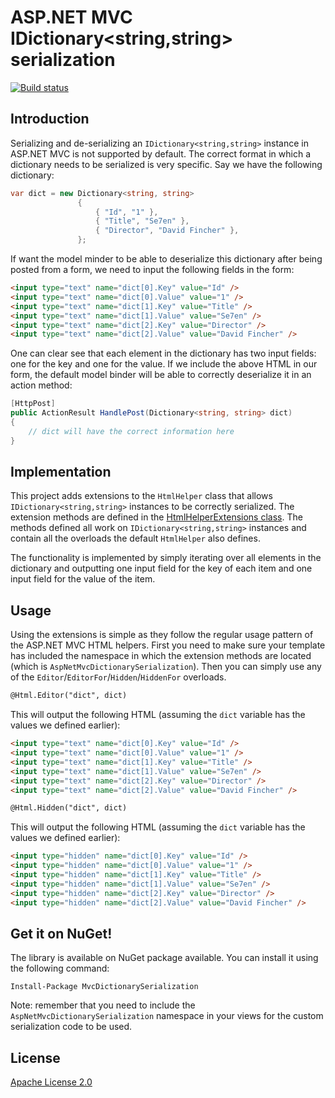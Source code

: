 # ASP.NET MVC IDictionary&lt;string,string&gt; serialization

[![Build status](https://ci.appveyor.com/api/projects/status/d1e0slk8udkym49k)](https://ci.appveyor.com/project/ErikSchierboom/aspnetmvcdictionaryserialization)

## Introduction

Serializing and de-serializing an `IDictionary<string,string>` instance in ASP.NET MVC is not supported by default. The correct format in which a dictionary needs to be serialized is very specific. Say we have the following dictionary:

```c#
var dict = new Dictionary<string, string>
               {
                   { "Id", "1" },
                   { "Title", "Se7en" },
                   { "Director", "David Fincher" },
               };
```

If want the model minder to be able to deserialize this dictionary after being posted from a form, we need to input the following fields in the form:

```html
<input type="text" name="dict[0].Key" value="Id" />
<input type="text" name="dict[0].Value" value="1" />
<input type="text" name="dict[1].Key" value="Title" />
<input type="text" name="dict[1].Value" value="Se7en" />
<input type="text" name="dict[2].Key" value="Director" />
<input type="text" name="dict[2].Value" value="David Fincher" />
```

One can clear see that each element in the dictionary has two input fields: one for the key and one for the value. If we include the above HTML in our form, the default model binder will be able to correctly deserialize it in an action method:

```c#
[HttpPost]
public ActionResult HandlePost(Dictionary<string, string> dict)
{
    // dict will have the correct information here
}
```

## Implementation

This project adds extensions to the `HtmlHelper` class that allows `IDictionary<string,string>` instances to be correctly serialized. The extension methods are defined in the [HtmlHelperExtensions class](AspNetMvcDictionarySerialization/Models/HtmlHelperExtensions.cs). The methods defined all work on `IDictionary<string,string>` instances and contain all the overloads the default `HtmlHelper` also defines. 

The functionality is implemented by simply iterating over all elements in the dictionary and outputting one input field for the key of each item and one input field for the value of the item.

## Usage 
Using the extensions is simple as they follow the regular usage pattern of the ASP.NET MVC HTML helpers. First you need to make sure your template has included the namespace in which the extension methods are located (which is `AspNetMvcDictionarySerialization`). Then you can simply use any of the `Editor`/`EditorFor`/`Hidden`/`HiddenFor` overloads.

```html
@Html.Editor("dict", dict)
```
    
This will output the following HTML (assuming the `dict` variable has the values we defined earlier):

```html
<input type="text" name="dict[0].Key" value="Id" />
<input type="text" name="dict[0].Value" value="1" />
<input type="text" name="dict[1].Key" value="Title" />
<input type="text" name="dict[1].Value" value="Se7en" />
<input type="text" name="dict[2].Key" value="Director" />
<input type="text" name="dict[2].Value" value="David Fincher" />

@Html.Hidden("dict", dict)
```

This will output the following HTML (assuming the `dict` variable has the values we defined earlier):

```html
<input type="hidden" name="dict[0].Key" value="Id" />
<input type="hidden" name="dict[0].Value" value="1" />
<input type="hidden" name="dict[1].Key" value="Title" />
<input type="hidden" name="dict[1].Value" value="Se7en" />
<input type="hidden" name="dict[2].Key" value="Director" />
<input type="hidden" name="dict[2].Value" value="David Fincher" />
```

## Get it on NuGet!
The library is available on NuGet package available. You can install it using the following command:

    Install-Package MvcDictionarySerialization

Note: remember that you need to include the `AspNetMvcDictionarySerialization` namespace in your views for the custom serialization code to be used.

## License
[Apache License 2.0](LICENSE.md)
